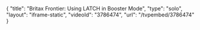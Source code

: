 {
    "title": "Britax Frontier: Using LATCH in Booster Mode",
    "type": "solo",
    "layout": "iframe-static",
    "videoId": "3786474",
    "url": "\/tvpembed\/3786474"
}